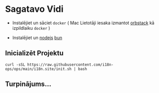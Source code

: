 # Sagatavo Vidi

* Instalējiet un sāciet `docker` ( Mac Lietotāji iesaka izmantot [orbstack](https://orbstack.dev) kā izpildlaiku `docker` )

* Instalējiet un [nodejs](https://nodejs.org/en/download/package-manager) [bun](https://bun.sh/docs/installation)

## Inicializēt Projektu

```
curl -sSL https://raw.githubusercontent.com/i18n-ops/ops/main/i18n.site/init.sh | bash
```

## Turpinājums…